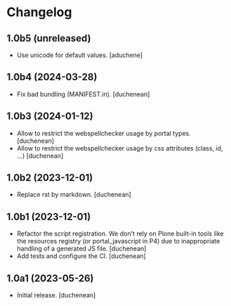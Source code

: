 # Changelog


## 1.0b5 (unreleased)

- Use unicode for default values.
  [aduchene]


## 1.0b4 (2024-03-28)

- Fix bad bundling (MANIFEST.in).
  [duchenean]


## 1.0b3 (2024-01-12)

- Allow to restrict the webspellchecker usage by portal types.
  [duchenean]
- Allow to restrict the webspellchecker usage by css attributes (class, id, ...)
  [duchenean]


## 1.0b2 (2023-12-01)

- Replace rst by markdown.
  [duchenean]


## 1.0b1 (2023-12-01)

- Refactor the script registration. We don't rely on Plone built-in tools like
  the resources registry (or portal_javascript in P4) due to inappropriate
  handling of a generated JS file.
  [duchenean]
- Add tests and configure the CI.
  [duchenean]


## 1.0a1 (2023-05-26)

- Initial release.
  [duchenean]
